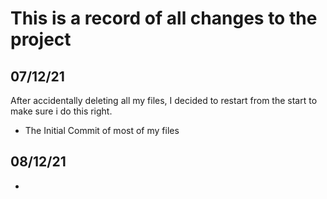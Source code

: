 # This is a record of all changes to the project


## 07/12/21
After accidentally deleting all my files, I decided to restart from the start to make sure i do this right.
* The Initial Commit of most of my files

## 08/12/21
*

